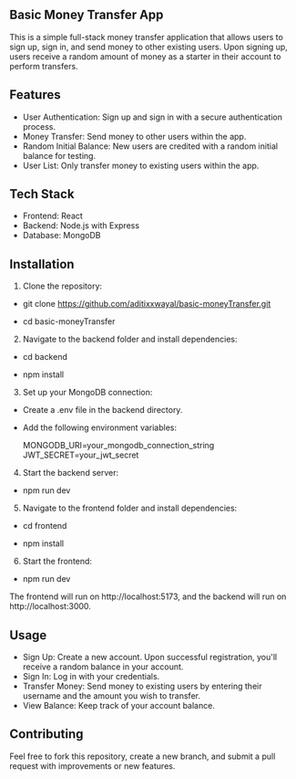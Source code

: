 ## Basic Money Transfer App
This is a simple full-stack money transfer application that allows users to sign up, sign in, and send money to other existing users. Upon signing up, users receive a random amount of money as a starter in their account to perform transfers.

## Features
- User Authentication: Sign up and sign in with a secure authentication process.
- Money Transfer: Send money to other users within the app.
- Random Initial Balance: New users are credited with a random initial balance for testing.
- User List: Only transfer money to existing users within the app.
## Tech Stack
- Frontend: React
- Backend: Node.js with Express
- Database: MongoDB
## Installation
1. Clone the repository:

- git clone https://github.com/aditixxwayal/basic-moneyTransfer.git

- cd basic-moneyTransfer

2. Navigate to the backend folder and install dependencies:

- cd backend

- npm install

3. Set up your MongoDB connection:

- Create a .env file in the backend directory.
- Add the following environment variables:


  MONGODB_URI=your_mongodb_connection_string
  JWT_SECRET=your_jwt_secret

4. Start the backend server:

- npm run dev

5. Navigate to the frontend folder and install dependencies:

- cd frontend

- npm install

6. Start the frontend:

- npm run dev


The frontend will run on http://localhost:5173, and the backend will run on http://localhost:3000.

## Usage
- Sign Up: Create a new account. Upon successful registration, you'll receive a random balance in your account.
- Sign In: Log in with your credentials.
- Transfer Money: Send money to existing users by entering their username and the amount you wish to transfer.
- View Balance: Keep track of your account balance.

## Contributing
Feel free to fork this repository, create a new branch, and submit a pull request with improvements or new features.
